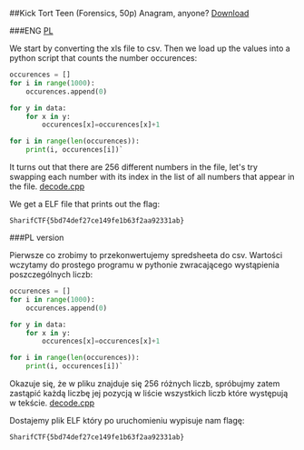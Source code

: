 ##Kick Tort Teen (Forensics, 50p)
	Anagram, anyone?
[Download](data.xls)

###ENG
[PL](#pl-version)


We start by converting the xls file to csv. Then we load up the values into a python script that counts the number occurences:

```python
occurences = []
for i in range(1000):
	occurences.append(0)

for y in data:
	for x in y:
		occurences[x]=occurences[x]+1

for i in range(len(occurences)):
	print(i, occurences[i])`
```

It turns out that there are 256 different numbers in the file, let's try swapping each number with its index in the list of all numbers that appear in the file. [decode.cpp](decode.cpp)

We get a ELF file that prints out the flag:

`SharifCTF{5bd74def27ce149fe1b63f2aa92331ab}`


###PL version

Pierwsze co zrobimy to przekonwertujemy spredsheeta do csv. Wartości wczytamy do prostego programu w pythonie zwracającego wystąpienia poszczególnych liczb: 

```python
occurences = []
for i in range(1000):
	occurences.append(0)

for y in data:
	for x in y:
		occurences[x]=occurences[x]+1

for i in range(len(occurences)):
	print(i, occurences[i])`
```

Okazuje się, że w pliku znajduje się 256 różnych liczb, spróbujmy zatem zastąpić każdą liczbę jej pozycją w liście wszystkich liczb które występują w tekście. [decode.cpp](decode.cpp)

Dostajemy plik ELF który po uruchomieniu wypisuje nam flagę: 

`SharifCTF{5bd74def27ce149fe1b63f2aa92331ab}`
